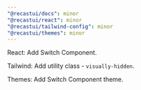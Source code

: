```yaml
---
"@recastui/docs": minor
"@recastui/react": minor
"@recastui/tailwind-config": minor
"@recastui/themes": minor
---
```


React:
Add Switch Component.

Tailwind:
Add utility class - `visually-hidden`.

Themes:
Add Switch Component theme.
